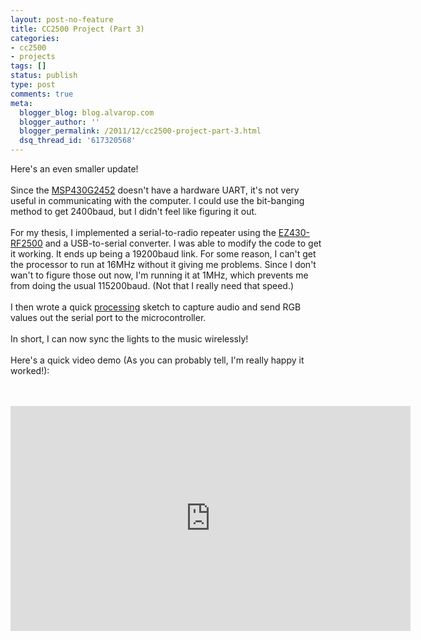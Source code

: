 ```yaml
---
layout: post-no-feature
title: CC2500 Project (Part 3)
categories:
- cc2500
- projects
tags: []
status: publish
type: post
comments: true
meta:
  blogger_blog: blog.alvarop.com
  blogger_author: ''
  blogger_permalink: /2011/12/cc2500-project-part-3.html
  dsq_thread_id: '617320568'
---
```

Here's an even smaller update!<br /><br />Since the  <a href="http://www.ti.com/product/msp430g2452">MSP430G245</a><a href="http://www.ti.com/product/msp430g2452">2</a>&nbsp;doesn't have a hardware UART, it's not very useful in&nbsp;communicating&nbsp;with the computer. I could use the bit-banging method to get 2400baud, but I didn't feel like figuring it out.<br /><br />For my thesis, I implemented a serial-to-radio repeater using the <a href="http://www.ti.com/tool/ez430-rf2500">EZ430-RF2500</a>&nbsp;and a USB-to-serial converter. I was able to modify the code to get it working. It ends up being a 19200baud link. For some reason, I can't get the processor to run at 16MHz without it giving me problems. Since I don't wan't to figure those out now, I'm running it at 1MHz, which prevents me from doing the usual 115200baud. (Not that I really need that speed.)<br /><br />I then wrote a quick <a href="http://processing.org/" target="_blank">processing</a>&nbsp;sketch to capture audio and send RGB values out the serial port to the microcontroller.<br /><br />In short, I can now sync the lights to the music wirelessly!<br /><br />Here's a quick video demo (As you can probably tell, I'm really happy it worked!):<br /><br /><br /><div style="text-align: center;"><iframe allowfullscreen="" frameborder="0" height="360" src="http://www.youtube.com/embed/5jGdANtEmmw?rel=0" width="640"></iframe></div>
